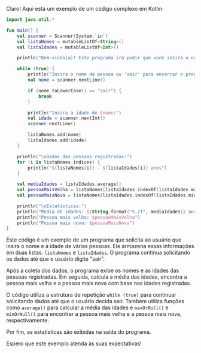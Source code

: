 Claro! Aqui está um exemplo de um código complexo em Kotlin:

```kotlin
import java.util.*

fun main() {
    val scanner = Scanner(System.`in`)
    val listaNomes = mutableListOf<String>()
    val listaIdades = mutableListOf<Int>()

    println("Bem-vindo(a)! Este programa irá pedir que você insira o nome e a idade de várias pessoas.")

    while (true) {
        println("Insira o nome da pessoa ou 'sair' para encerrar o programa:")
        val nome = scanner.nextLine()

        if (nome.toLowerCase() == "sair") {
            break
        }

        println("Insira a idade de $nome:")
        val idade = scanner.nextInt()
        scanner.nextLine()

        listaNomes.add(nome)
        listaIdades.add(idade)
    }

    println("\nDados das pessoas registradas:")
    for (i in listaNomes.indices) {
        println("${listaNomes[i]} - ${listaIdades[i]} anos")
    }

    val mediaIdades = listaIdades.average()
    val pessoaMaisVelha = listaNomes[listaIdades.indexOf(listaIdades.maxOrNull())]
    val pessoaMaisNova = listaNomes[listaIdades.indexOf(listaIdades.minOrNull())]

    println("\nEstatísticas:")
    println("Média de idades: ${String.format("%.2f", mediaIdades)} anos")
    println("Pessoa mais velha: $pessoaMaisVelha")
    println("Pessoa mais nova: $pessoaMaisNova")
}
```

Este código é um exemplo de um programa que solicita ao usuário que insira o nome e a idade de várias pessoas. Ele armazena essas informações em duas listas: `listaNomes` e `listaIdades`. O programa continua solicitando os dados até que o usuário digite "sair".

Após a coleta dos dados, o programa exibe os nomes e as idades das pessoas registradas. Em seguida, calcula a média das idades, encontra a pessoa mais velha e a pessoa mais nova com base nas idades registradas.

O código utiliza a estrutura de repetição `while (true)` para continuar solicitando dados até que o usuário decida sair. Também utiliza funções como `average()` para calcular a média das idades e `maxOrNull()` e `minOrNull()` para encontrar a pessoa mais velha e a pessoa mais nova, respectivamente.

Por fim, as estatísticas são exibidas na saída do programa.

Espero que este exemplo atenda às suas expectativas!